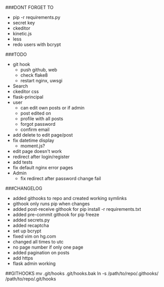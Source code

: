###DONT FORGET TO
- pip -r requirements.py
- secret key
- ckeditor
- kinetic.js
- less
- redo users with bcrypt

###TODO
- git hook
    - push github, web
    - check flake8
    - restart nginx, uwsgi
- Search
- ckeditor css
- flask-principal
- user
    - can edit own posts or if admin
    - post edited on
    - profile with all posts
    - forgot password
    - confirm email
- add delete to edit page/post
- fix datetime display
    - moment.js?
- edit page doesn't work
- redirect after login/register
- add tests
- fix default nginx error pages
- Admin
    - fix redirect after password change fail

###CHANGELOG
- added githooks to repo and created working symlinks
- githook only runs pip when changes
- added post-receive githook for pip install -r requirements.txt
- added pre-commit githook for pip freeze
- added secrets.py
- added recaptcha
- set up bcrypt
- fixed vim on hg.com
- changed all times to utc
- no page number if only one page
- added pagination on posts
- add https
- flask admin working

##GITHOOKS
mv .git/hooks .git/hooks.bak
ln -s /path/to/repo/.githooks/ /path/to/repo/.git/hooks
